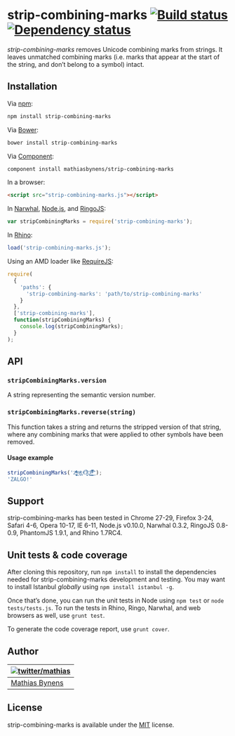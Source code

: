 # strip-combining-marks [![Build status](https://travis-ci.org/mathiasbynens/strip-combining-marks.png?branch=master)](https://travis-ci.org/mathiasbynens/strip-combining-marks) [![Dependency status](https://gemnasium.com/mathiasbynens/strip-combining-marks.png)](https://gemnasium.com/mathiasbynens/strip-combining-marks)

_strip-combining-marks_ removes Unicode combining marks from strings. It leaves unmatched combining marks (i.e. marks that appear at the start of the string, and don’t belong to a symbol) intact.

## Installation

Via [npm](http://npmjs.org/):

```bash
npm install strip-combining-marks
```

Via [Bower](http://bower.io/):

```bash
bower install strip-combining-marks
```

Via [Component](https://github.com/component/component):

```bash
component install mathiasbynens/strip-combining-marks
```

In a browser:

```html
<script src="strip-combining-marks.js"></script>
```

In [Narwhal](http://narwhaljs.org/), [Node.js](http://nodejs.org/), and [RingoJS](http://ringojs.org/):

```js
var stripCombiningMarks = require('strip-combining-marks');
```

In [Rhino](http://www.mozilla.org/rhino/):

```js
load('strip-combining-marks.js');
```

Using an AMD loader like [RequireJS](http://requirejs.org/):

```js
require(
  {
    'paths': {
      'strip-combining-marks': 'path/to/strip-combining-marks'
    }
  },
  ['strip-combining-marks'],
  function(stripCombiningMarks) {
    console.log(stripCombiningMarks);
  }
);
```

## API

### `stripCombiningMarks.version`

A string representing the semantic version number.

### `stripCombiningMarks.reverse(string)`

This function takes a string and returns the stripped version of that string, where any combining marks that were applied to other symbols have been removed.

#### Usage example

```js
stripCombiningMarks('Z͑ͫ̓ͪ̂ͫ̽͏̴̙̤̞͉͚̯̞̠͍A̴̵̜̰͔ͫ͗͢L̠ͨͧͩ͘G̴̻͈͍͔̹̑͗̎̅͛́Ǫ̵̹̻̝̳͂̌̌͘!͖̬̰̙̗̿̋ͥͥ̂ͣ̐́́͜͞');
'ZALGO!'
```

## Support

strip-combining-marks has been tested in Chrome 27-29, Firefox 3-24, Safari 4-6, Opera 10-17, IE 6-11, Node.js v0.10.0, Narwhal 0.3.2, RingoJS 0.8-0.9, PhantomJS 1.9.1, and Rhino 1.7RC4.

## Unit tests & code coverage

After cloning this repository, run `npm install` to install the dependencies needed for strip-combining-marks development and testing. You may want to install Istanbul _globally_ using `npm install istanbul -g`.

Once that’s done, you can run the unit tests in Node using `npm test` or `node tests/tests.js`. To run the tests in Rhino, Ringo, Narwhal, and web browsers as well, use `grunt test`.

To generate the code coverage report, use `grunt cover`.

## Author

| [![twitter/mathias](https://gravatar.com/avatar/24e08a9ea84deb17ae121074d0f17125?s=70)](https://twitter.com/mathias "Follow @mathias on Twitter") |
|---|
| [Mathias Bynens](http://mathiasbynens.be/) |

## License

strip-combining-marks is available under the [MIT](http://mths.be/mit) license.

